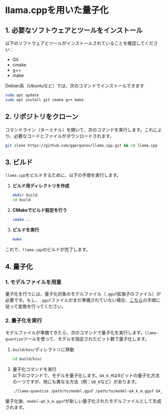# llama.cppを用いた量子化

## 1. 必要なソフトウェアとツールをインストール

以下のソフトウェアとツールがインストールされていることを確認してください：
- Git
- cmake
- g++
- make

Debian系（Ubuntuなど）では、次のコマンドでインストールできます
```bash
sudo apt update
sudo apt install git cmake g++ make
```

## 2. リポジトリをクローン

コマンドライン（ターミナル）を開いて、次のコマンドを実行します。これにより、必要なコードとファイルがダウンロードされます。

```bash
git clone https://github.com/ggerganov/llama.cpp.git && cd llama.cpp
```

## 3. ビルド

`llama.cpp`をビルドするために、以下の手順を実行します。

1. **ビルド用ディレクトリを作成**
    ```bash
    mkdir build
    cd build
    ```

2. **CMakeでビルド設定を行う**
    ```bash
    cmake ..
    ```

3. **ビルドを実行** 
    ```bash
    make
    ```

これで、`llama.cpp`のビルドが完了します。

## 4. 量子化

### 1. モデルファイルを用意  
量子化を行うには、量子化対象のモデルファイル（`.gguf`拡張子のファイル）が必要です。もし、`.gguf`ファイルがまだ準備されていない場合、[こちら](./convert_to_GGUF.md)の手順に従って変換を行ってください。

### 2. 量子化を実行  
モデルファイルが準備できたら、次のコマンドで量子化を実行します。`llama-quantize`ツールを使って、モデルを指定されたビット数で量子化します。
1. `build/bin/`ディレクトリに移動
    ```bash
    cd build/bin/
    ```
2. 量子化コマンドを実行  
    以下のコマンドで、モデルを量子化します。`Q4_K_M`は4ビットの量子化方法の一つですが、他にも異なる方法（例：`Q8_0`など）があります。
    ```bash
    ./llama-quantize /path/to/model.gguf /path/to/model-q4_k_m.gguf Q4_K_M
    ```

量子化後、`model-q4_k_m.gguf`が新しい量子化されたモデルファイルとして生成されます。
